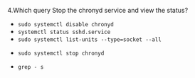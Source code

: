 4.Which query Stop the chronyd service and view the status?

* `sudo systemctl disable chronyd`
* `systemctl status sshd.service`
* `sudo systemctl list-units --type=socket --all`
+ `sudo systemctl stop chronyd`
* `grep - s`
